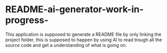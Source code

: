 # README-ai-generator-work-in-progress-
This application is supposed to generate a README file by only linking the project folder, this is supposed to happen by using AI to read trough all the source code and get a understanding of what is going on.

